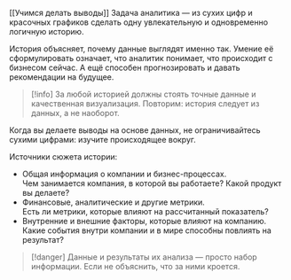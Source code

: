 [[Учимся делать выводы]]
Задача аналитика — из сухих цифр и красочных графиков сделать одну увлекательную и одновременно логичную историю.

История объясняет, почему данные выглядят именно так. Умение её сформулировать означает, что аналитик понимает, что происходит с бизнесом сейчас. А ещё способен прогнозировать и давать рекомендации на будущее.

>[!info]
За любой историей должны стоять точные данные и качественная визуализация. Повторим: история следует из данных, а не наоборот.

Когда вы делаете выводы на основе данных, не ограничивайтесь сухими цифрами: изучите происходящее вокруг.

Источники сюжета истории:

- Общая информация о компании и бизнес-процессах.  
    Чем занимается компания, в которой вы работаете? Какой продукт вы делаете?
- Финансовые, аналитические и другие метрики.  
    Есть ли метрики, которые влияют на рассчитанный показатель?
- Внутренние и внешние факторы, которые влияют на компанию.  
    Какие события внутри компании и в мире способны повлиять на результат?

>[!danger]
 Данные и результаты их анализа — просто набор информации. Если не объяснить, что за ними кроется.
 